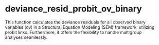 # deviance_resid_probit_ov_binary
This function calculates the deviance residuals for all observed binary variables (ov) in a Structural Equation Modeling (SEM) framework, utilizing probit links. Furthermore, it offers the flexibility to handle multigroup analyses seamlessly.
